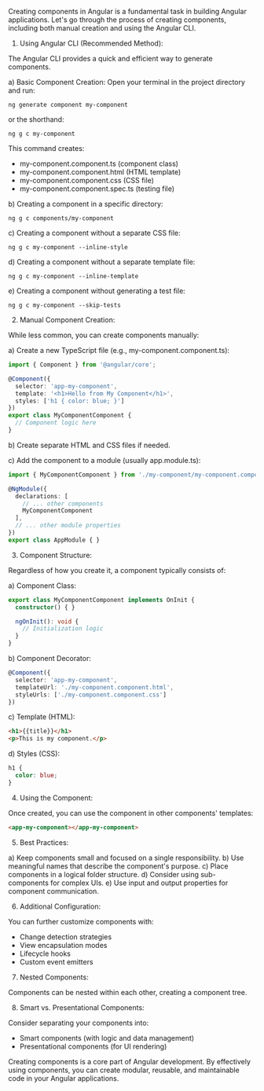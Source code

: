 Creating components in Angular is a fundamental task in building Angular applications. Let's go through the process of creating components, including both manual creation and using the Angular CLI.

1. Using Angular CLI (Recommended Method):

The Angular CLI provides a quick and efficient way to generate components.

a) Basic Component Creation:
   Open your terminal in the project directory and run:
   ```
   ng generate component my-component
   ```
   or the shorthand:
   ```
   ng g c my-component
   ```

   This command creates:
   - my-component.component.ts (component class)
   - my-component.component.html (HTML template)
   - my-component.component.css (CSS file)
   - my-component.component.spec.ts (testing file)

b) Creating a component in a specific directory:
   ```
   ng g c components/my-component
   ```

c) Creating a component without a separate CSS file:
   ```
   ng g c my-component --inline-style
   ```

d) Creating a component without a separate template file:
   ```
   ng g c my-component --inline-template
   ```

e) Creating a component without generating a test file:
   ```
   ng g c my-component --skip-tests
   ```

2. Manual Component Creation:

While less common, you can create components manually:

a) Create a new TypeScript file (e.g., my-component.component.ts):
   ```typescript
   import { Component } from '@angular/core';

   @Component({
     selector: 'app-my-component',
     template: '<h1>Hello from My Component</h1>',
     styles: ['h1 { color: blue; }']
   })
   export class MyComponentComponent {
     // Component logic here
   }
   ```

b) Create separate HTML and CSS files if needed.

c) Add the component to a module (usually app.module.ts):
   ```typescript
   import { MyComponentComponent } from './my-component/my-component.component';

   @NgModule({
     declarations: [
       // ... other components
       MyComponentComponent
     ],
     // ... other module properties
   })
   export class AppModule { }
   ```

3. Component Structure:

Regardless of how you create it, a component typically consists of:

a) Component Class:
   ```typescript
   export class MyComponentComponent implements OnInit {
     constructor() { }

     ngOnInit(): void {
       // Initialization logic
     }
   }
   ```

b) Component Decorator:
   ```typescript
   @Component({
     selector: 'app-my-component',
     templateUrl: './my-component.component.html',
     styleUrls: ['./my-component.component.css']
   })
   ```

c) Template (HTML):
   ```html
   <h1>{{title}}</h1>
   <p>This is my component.</p>
   ```

d) Styles (CSS):
   ```css
   h1 {
     color: blue;
   }
   ```

4. Using the Component:

Once created, you can use the component in other components' templates:

```html
<app-my-component></app-my-component>
```

5. Best Practices:

a) Keep components small and focused on a single responsibility.
b) Use meaningful names that describe the component's purpose.
c) Place components in a logical folder structure.
d) Consider using sub-components for complex UIs.
e) Use input and output properties for component communication.

6. Additional Configuration:

You can further customize components with:
- Change detection strategies
- View encapsulation modes
- Lifecycle hooks
- Custom event emitters

7. Nested Components:

Components can be nested within each other, creating a component tree.

8. Smart vs. Presentational Components:

Consider separating your components into:
- Smart components (with logic and data management)
- Presentational components (for UI rendering)

Creating components is a core part of Angular development. By effectively using components, you can create modular, reusable, and maintainable code in your Angular applications.
